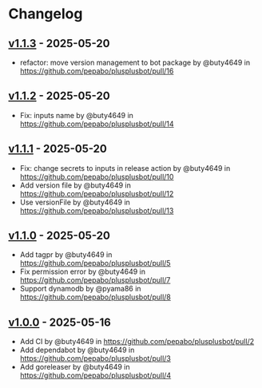 # Changelog

## [v1.1.3](https://github.com/pepabo/plusplusbot/compare/v1.1.2...v1.1.3) - 2025-05-20
- refactor: move version management to bot package by @buty4649 in https://github.com/pepabo/plusplusbot/pull/16

## [v1.1.2](https://github.com/pepabo/plusplusbot/compare/v1.1.1...v1.1.2) - 2025-05-20
- Fix: inputs name by @buty4649 in https://github.com/pepabo/plusplusbot/pull/14

## [v1.1.1](https://github.com/pepabo/plusplusbot/compare/v1.1.0...v1.1.1) - 2025-05-20
- Fix: change secrets to inputs in release action by @buty4649 in https://github.com/pepabo/plusplusbot/pull/10
- Add version file by @buty4649 in https://github.com/pepabo/plusplusbot/pull/12
- Use versionFile by @buty4649 in https://github.com/pepabo/plusplusbot/pull/13

## [v1.1.0](https://github.com/pepabo/plusplusbot/compare/v1.0.0...v1.1.0) - 2025-05-20
- Add tagpr by @buty4649 in https://github.com/pepabo/plusplusbot/pull/5
- Fix permission error by @buty4649 in https://github.com/pepabo/plusplusbot/pull/7
- Support dynamodb by @pyama86 in https://github.com/pepabo/plusplusbot/pull/8

## [v1.0.0](https://github.com/pepabo/plusplusbot/commits/v1.0.0) - 2025-05-16
- Add CI by @buty4649 in https://github.com/pepabo/plusplusbot/pull/2
- Add dependabot by @buty4649 in https://github.com/pepabo/plusplusbot/pull/3
- Add goreleaser by @buty4649 in https://github.com/pepabo/plusplusbot/pull/4
